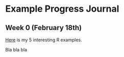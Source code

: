 # Example Progress Journal

## Week 0 (February 18th)

[Here](files/interesting_examples.html) is my 5 interesting R examples.

Bla bla bla
